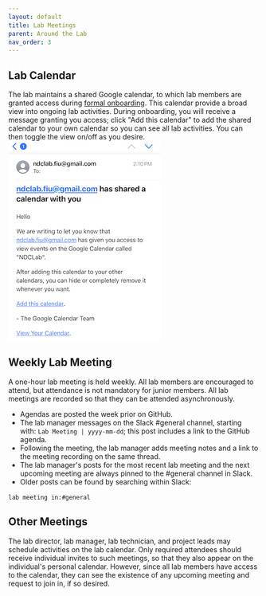 ```yaml
---
layout: default
title: Lab Meetings
parent: Around the Lab
nav_order: 3
---
```



## Lab Calendar

The lab maintains a shared Google calendar, to which lab members are granted access during [formal onboarding](https://ndclab.github.io/wiki/docs/Onboarding/overview.html). This calendar provide a broad view into ongoing lab activities. During onboarding, you will receive a message granting you access; click "Add this calendar" to add the shared calendar to your own calendar so you can see all lab activities. You can then toggle the view on/off as you desire.
![ndclab-calendar](https://raw.githubusercontent.com/NDCLab/wiki/main/docs/_assets/onboarding/ndclab-calendar.png)

## Weekly Lab Meeting

A one-hour lab meeting is held weekly. All lab members are encouraged to attend, but attendance is not mandatory for junior members. All lab meetings are recorded so that they can be attended asynchronously.

* Agendas are posted the week prior on GitHub.
* The lab manager messages on the Slack #general channel, starting with: `Lab Meeting | yyyy-mm-dd`; this post includes a link to the GitHub agenda.
* Following the meeting, the lab manager adds meeting notes and a link to the meeting recording on the same thread.
* The lab manager's posts for the most recent lab meeting and the next upcoming meeting are always pinned to the #general channel in Slack.
* Older posts can be found by searching within Slack:
```
lab meeting in:#general
```

## Other Meetings

The lab director, lab manager, lab technician, and project leads may schedule activities on the lab calendar. Only required attendees should receive individual invites to such meetings, so that they also appear on the individual's personal calendar. However, since all lab members have access to the calendar, they can see the existence of any upcoming meeting and request to join in, if so desired.